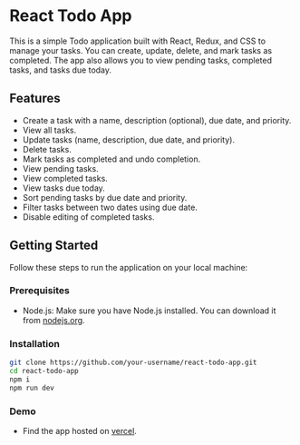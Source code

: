 # React Todo App

This is a simple Todo application built with React, Redux, and CSS to manage your tasks. You can create, update, delete, and mark tasks as completed. The app also allows you to view pending tasks, completed tasks, and tasks due today.

## Features

- Create a task with a name, description (optional), due date, and priority.
- View all tasks.
- Update tasks (name, description, due date, and priority).
- Delete tasks.
- Mark tasks as completed and undo completion.
- View pending tasks.
- View completed tasks.
- View tasks due today.
- Sort pending tasks by due date and priority.
- Filter tasks between two dates using due date.
- Disable editing of completed tasks.

## Getting Started

Follow these steps to run the application on your local machine:

### Prerequisites

- Node.js: Make sure you have Node.js installed. You can download it from [nodejs.org](https://nodejs.org/).

### Installation

```bash
git clone https://github.com/your-username/react-todo-app.git
cd react-todo-app
npm i
npm run dev
```

### Demo

- Find the app hosted on [vercel](https://todo-app-redux-ondio4k24-jason-herald.vercel.app/).
